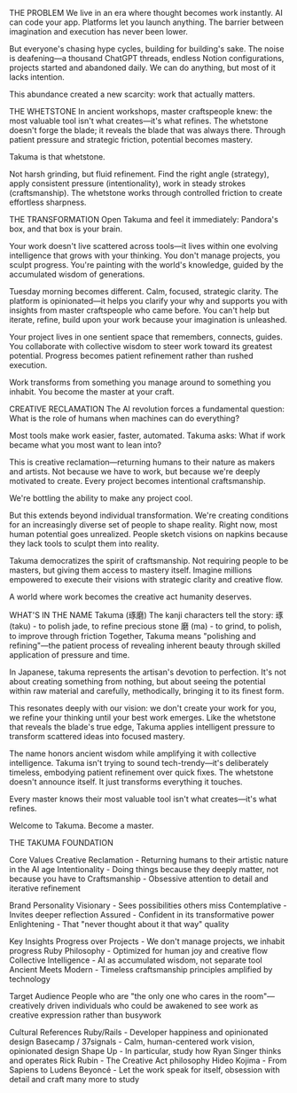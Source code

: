 THE PROBLEM
We live in an era where thought becomes work instantly. AI can code your app. Platforms let you launch anything. The barrier between imagination and execution has never been lower.

But everyone's chasing hype cycles, building for building's sake. The noise is deafening—a thousand ChatGPT threads, endless Notion configurations, projects started and abandoned daily. We can do anything, but most of it lacks intention.

This abundance created a new scarcity: work that actually matters.


THE WHETSTONE
In ancient workshops, master craftspeople knew: the most valuable tool isn't what creates—it's what refines. The whetstone doesn't forge the blade; it reveals the blade that was always there. Through patient pressure and strategic friction, potential becomes mastery.

Takuma is that whetstone.

Not harsh grinding, but fluid refinement. Find the right angle (strategy), apply consistent pressure (intentionality), work in steady strokes (craftsmanship). The whetstone works through controlled friction to create effortless sharpness.

THE TRANSFORMATION
Open Takuma and feel it immediately: Pandora's box, and that box is your brain.

Your work doesn't live scattered across tools—it lives within one evolving intelligence that grows with your thinking. You don't manage projects, you sculpt progress. You're painting with the world's knowledge, guided by the accumulated wisdom of generations.

Tuesday morning becomes different. Calm, focused, strategic clarity. The platform is opinionated—it helps you clarify your why and supports you with insights from master craftspeople who came before. You can't help but iterate, refine, build upon your work because your imagination is unleashed.

Your project lives in one sentient space that remembers, connects, guides. You collaborate with collective wisdom to steer work toward its greatest potential. Progress becomes patient refinement rather than rushed execution.

Work transforms from something you manage around to something you inhabit. You become the master at your craft.


CREATIVE RECLAMATION
The AI revolution forces a fundamental question: What is the role of humans when machines can do everything?

Most tools make work easier, faster, automated. Takuma asks: What if work became what you most want to lean into?

This is creative reclamation—returning humans to their nature as makers and artists. Not because we have to work, but because we're deeply motivated to create. Every project becomes intentional craftsmanship.

We're bottling the ability to make any project cool.

But this extends beyond individual transformation. We're creating conditions for an increasingly diverse set of people to shape reality. Right now, most human potential goes unrealized. People sketch visions on napkins because they lack tools to sculpt them into reality.

Takuma democratizes the spirit of craftsmanship. Not requiring people to be masters, but giving them access to mastery itself. Imagine millions empowered to execute their visions with strategic clarity and creative flow.

A world where work becomes the creative act humanity deserves.


WHAT'S IN THE NAME
Takuma (琢磨)
The kanji characters tell the story:
琢 (taku) - to polish jade, to refine precious stone
磨 (ma) - to grind, to polish, to improve through friction
Together, Takuma means "polishing and refining"—the patient process of revealing inherent beauty through skilled application of pressure and time.

In Japanese, takuma represents the artisan's devotion to perfection. It's not about creating something from nothing, but about seeing the potential within raw material and carefully, methodically, bringing it to its finest form.

This resonates deeply with our vision: we don't create your work for you, we refine your thinking until your best work emerges. Like the whetstone that reveals the blade's true edge, Takuma applies intelligent pressure to transform scattered ideas into focused mastery.

The name honors ancient wisdom while amplifying it with collective intelligence. Takuma isn't trying to sound tech-trendy—it's deliberately timeless, embodying patient refinement over quick fixes. The whetstone doesn't announce itself. It just transforms everything it touches.

Every master knows their most valuable tool isn't what creates—it's what refines.

Welcome to Takuma.
Become a master.


THE TAKUMA FOUNDATION

Core Values
Creative Reclamation - Returning humans to their artistic nature in the AI age
Intentionality - Doing things because they deeply matter, not because you have to
Craftsmanship - Obsessive attention to detail and iterative refinement

Brand Personality
Visionary - Sees possibilities others miss
Contemplative - Invites deeper reflection
Assured - Confident in its transformative power
Enlightening - That "never thought about it that way" quality

Key Insights
Progress over Projects - We don't manage projects, we inhabit progress
Ruby Philosophy - Optimized for human joy and creative flow
Collective Intelligence - AI as accumulated wisdom, not separate tool
Ancient Meets Modern - Timeless craftsmanship principles amplified by technology

Target Audience
People who are "the only one who cares in the room"—creatively driven individuals who could be awakened to see work as creative expression rather than busywork


Cultural References
Ruby/Rails - Developer happiness and opinionated design
Basecamp / 37signals - Calm, human-centered work vision, opinionated design
Shape Up - In particular, study how Ryan Singer thinks and operates
Rick Rubin - The Creative Act philosophy
Hideo Kojima - From Sapiens to Ludens
Beyoncé - Let the work speak for itself, obsession with detail and craft
many more to study